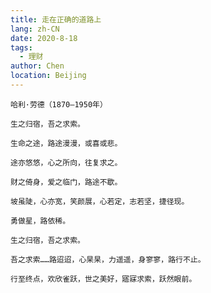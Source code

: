 ```yaml
---
title: 走在正确的道路上
lang: zh-CN
date: 2020-8-18
tags:
  - 理财
author: Chen
location: Beijing
---
```


`哈利·劳德（1870—1950年）`

`生之归宿，吾之求索。`

`生命之途，路途漫漫，或喜或悲。`

`途亦悠悠，心之所向，往复求之。`

`财之倚身，爱之临门，路途不歇。`

`坡虽陡，心亦宽，笑颜展，心若定，志若坚，捷径现。`

`勇做星，路依稀。`

`生之归宿，吾之求索。`

`吾之求索……路迢迢，心杲杲，力遥遥，身寥寥，路行不止。`

`行至终点，欢欣雀跃，世之美好，寤寐求索，跃然眼前。`